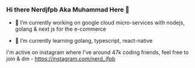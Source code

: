 ### Hi there Nerdjfpb Aka Muhammad Here 👋

- 🔭 I’m currently working on google cloud micro-services with nodejs, golang & next js for the e-commerce

- 🌱 I’m currently learning golang, typescript, react-native

I'm active on instagram where I've around 47k coding friends, feel free to join & dm - https://instagram.com/nerd_jfpb

<!--
**nerdjfpb/nerdjfpb** is a ✨ _special_ ✨ repository because its `README.md` (this file) appears on your GitHub profile.

Here are some ideas to get you started:

- 🔭 I’m currently working on ...
- 🌱 I’m currently learning ...
- 👯 I’m looking to collaborate on ...
- 🤔 I’m looking for help with ...
- 💬 Ask me about ...
- 📫 How to reach me: ...
- 😄 Pronouns: ...
- ⚡ Fun fact: ...
-->
